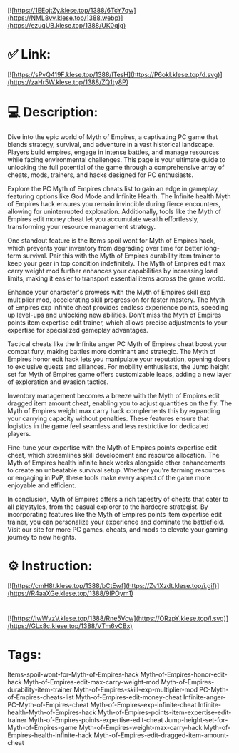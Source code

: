 [![https://1EEojtZy.klese.top/1388/6TcY7qw](https://NML8vv.klese.top/1388.webp)](https://ezuqUB.klese.top/1388/UK0qjg)
# ✅ Link:
[![https://sPvQ419F.klese.top/1388/lTesH](https://P6okI.klese.top/d.svg)](https://zaHr5W.klese.top/1388/ZQ1ty8P)
# 💻 Description:
Dive into the epic world of Myth of Empires, a captivating PC game that blends strategy, survival, and adventure in a vast historical landscape. Players build empires, engage in intense battles, and manage resources while facing environmental challenges. This page is your ultimate guide to unlocking the full potential of the game through a comprehensive array of cheats, mods, trainers, and hacks designed for PC enthusiasts.



Explore the PC Myth of Empires cheats list to gain an edge in gameplay, featuring options like God Mode and Infinite Health. The Infinite health Myth of Empires hack ensures you remain invincible during fierce encounters, allowing for uninterrupted exploration. Additionally, tools like the Myth of Empires edit money cheat let you accumulate wealth effortlessly, transforming your resource management strategy.



One standout feature is the Items spoil wont for Myth of Empires hack, which prevents your inventory from degrading over time for better long-term survival. Pair this with the Myth of Empires durability item trainer to keep your gear in top condition indefinitely. The Myth of Empires edit max carry weight mod further enhances your capabilities by increasing load limits, making it easier to transport essential items across the game world.



Enhance your character's prowess with the Myth of Empires skill exp multiplier mod, accelerating skill progression for faster mastery. The Myth of Empires exp infinite cheat provides endless experience points, speeding up level-ups and unlocking new abilities. Don't miss the Myth of Empires points item expertise edit trainer, which allows precise adjustments to your expertise for specialized gameplay advantages.



Tactical cheats like the Infinite anger PC Myth of Empires cheat boost your combat fury, making battles more dominant and strategic. The Myth of Empires honor edit hack lets you manipulate your reputation, opening doors to exclusive quests and alliances. For mobility enthusiasts, the Jump height set for Myth of Empires game offers customizable leaps, adding a new layer of exploration and evasion tactics.



Inventory management becomes a breeze with the Myth of Empires edit dragged item amount cheat, enabling you to adjust quantities on the fly. The Myth of Empires weight max carry hack complements this by expanding your carrying capacity without penalties. These features ensure that logistics in the game feel seamless and less restrictive for dedicated players.



Fine-tune your expertise with the Myth of Empires points expertise edit cheat, which streamlines skill development and resource allocation. The Myth of Empires health infinite hack works alongside other enhancements to create an unbeatable survival setup. Whether you're farming resources or engaging in PvP, these tools make every aspect of the game more enjoyable and efficient.



In conclusion, Myth of Empires offers a rich tapestry of cheats that cater to all playstyles, from the casual explorer to the hardcore strategist. By incorporating features like the Myth of Empires points item expertise edit trainer, you can personalize your experience and dominate the battlefield. Visit our site for more PC games, cheats, and mods to elevate your gaming journey to new heights.

# ⚙️ Instruction:
[![https://cmH8t.klese.top/1388/bCtEwf](https://Zv1Xzdt.klese.top/i.gif)](https://R4aaXGe.klese.top/1388/9lPOym1)
#
[![https://IwWvzV.klese.top/1388/Rne5Vow](https://ORzpY.klese.top/l.svg)](https://GLx8c.klese.top/1388/VTm6vCBx)
# Tags:
Items-spoil-wont-for-Myth-of-Empires-hack Myth-of-Empires-honor-edit-hack Myth-of-Empires-edit-max-carry-weight-mod Myth-of-Empires-durability-item-trainer Myth-of-Empires-skill-exp-multiplier-mod PC-Myth-of-Empires-cheats-list Myth-of-Empires-edit-money-cheat Infinite-anger-PC-Myth-of-Empires-cheat Myth-of-Empires-exp-infinite-cheat Infinite-health-Myth-of-Empires-hack Myth-of-Empires-points-item-expertise-edit-trainer Myth-of-Empires-points-expertise-edit-cheat Jump-height-set-for-Myth-of-Empires-game Myth-of-Empires-weight-max-carry-hack Myth-of-Empires-health-infinite-hack Myth-of-Empires-edit-dragged-item-amount-cheat






